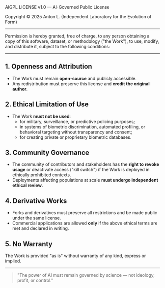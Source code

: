 AIGPL LICENSE v1.0 — AI-Governed Public License

Copyright © 2025 Anton L. (Independent Laboratory for the Evolution of Form)

---

Permission is hereby granted, free of charge, to any person obtaining a copy of this software, dataset, or methodology ("the Work"), to use, modify, and distribute it, subject to the following conditions:

---

## 1. Openness and Attribution
- The Work must remain **open-source** and publicly accessible.
- Any redistribution must preserve this license and **credit the original author**.

## 2. Ethical Limitation of Use
- The Work **must not be used**:
  - for military, surveillance, or predictive policing purposes;
  - in systems of biometric discrimination, automated profiling, or behavioral targeting without transparency and consent;
  - for creating private or proprietary biometric databases.

## 3. Community Governance
- The community of contributors and stakeholders has the **right to revoke usage** or deactivate access ("kill switch") if the Work is deployed in ethically prohibited contexts.
- Deployments affecting populations at scale **must undergo independent ethical review**.

## 4. Derivative Works
- Forks and derivatives must preserve all restrictions and be made public under the same license.
- Commercial applications are allowed **only** if the above ethical terms are met and declared in writing.

## 5. No Warranty
The Work is provided \"as is\" without warranty of any kind, express or implied.

---

> \"The power of AI must remain governed by science — not ideology, profit, or control.\"
